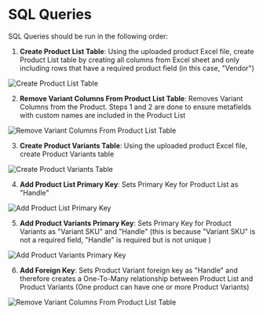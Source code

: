 # SQL Queries

SQL Queries should be run in the following order:

1. **Create Product List Table**: Using the uploaded product Excel file, create Product List table by creating all columns from Excel sheet and only including rows that have a required product field (in this case, "Vendor")
   
![Create Product List Table](https://github.com/user-attachments/assets/518c5d00-8ba3-479b-86f5-f22ae8eb6f6b)

2. **Remove Variant Columns From Product List Table**: Removes Variant Columns from the Product. Steps 1 and 2 are done to ensure metafields with custom names are included in the Product List

![Remove Variant Columns From Product List Table](https://github.com/user-attachments/assets/e30306ce-a600-4347-beb3-08d360c7f0a6)

3. **Create Product Variants Table**: Using the uploaded product Excel file, create Product Variants table

![Create Product Variants Table](https://github.com/user-attachments/assets/eaea8374-7b78-462c-8bfc-99520cdd9664)

4. **Add Product List Primary Key**: Sets Primary Key for Product List as "Handle"
   
![Add Product List Primary Key](https://github.com/user-attachments/assets/1f50a9c2-9b85-4e68-918f-963a71c6e55e)

5. **Add Product Variants Primary Key**: Sets Primary Key for Product Variants as "Variant SKU" and "Handle" (this is because "Variant SKU" is not a required field, "Handle" is required but is not unique )
   
![Add Product Variants Primary Key](https://github.com/user-attachments/assets/66972102-063a-423a-bb2b-d6880d74a541)

6. **Add Foreign Key**: Sets Product Variant foreign key as "Handle" and therefore creates a One-To-Many relationship between Product List and Product Variants (One product can have one or more Product Variants)

![Remove Variant Columns From Product List Table](https://github.com/user-attachments/assets/cc4ee9d5-a7fc-4895-b803-6a7ac034f537)

